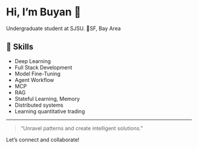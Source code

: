 
<!--
**buyan-kh/buyan-kh** is a ✨ _special_ ✨ repository because its `README.md` (this file) appears on your GitHub profile.

Here are some ideas to get you started:

- 🔭 I’m currently working on ...
- 🌱 I’m currently learning ...
- 👯 I’m looking to collaborate on ...
- 🤔 I’m looking for help with ...
- 💬 Ask me about ...
- 📫 How to reach me: ...
- 😄 Pronouns: ...
- ⚡ Fun fact: ...
-->

# Hi, I’m Buyan 👋

Undergraduate student at SJSU. 📍SF, Bay Area

## 🚀 Skills
- Deep Learning
- Full Stack Development
- Model Fine-Tuning
- Agent Workflow
- MCP
- RAG
- Stateful Learning, Memory
- Distributed systems
- Learning quantitative trading


---

> “Unravel patterns and create intelligent solutions.”

Let’s connect and collaborate!
